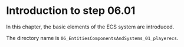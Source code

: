 # Introduction to step 06.01

In this chapter, the basic elements of the ECS system are introduced.

The directory name is `06_EntitiesComponentsAndSystems_01_playerecs`.
